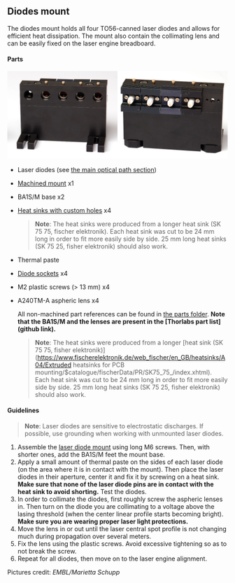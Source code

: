 ## Diodes mount

The diodes mount holds all four TO56-canned laser diodes and allows for efficient heat dissipation. The mount also contain the collimating lens and can be easily fixed on the laser engine breadboard.

#### Parts

![Mount](Holder.jpg)

- Laser diodes (see [the main optical path section](https://github.com/ries-lab/LaserEngine/tree/master/Laser_Engine))

- [Machined mount](Machined_Mount) x1

- BA1S/M base x2

- [Heat sinks with custom holes](Heat_sinks) x4

  > **Note**: The heat sinks were produced from a longer heat sink (SK 75 75, fischer elektronik). Each heat sink was cut to be 24 mm long in order to fit more easily side by side. 25 mm long heat sinks (SK 75 25, fisher elektronik) should also work.

- Thermal paste

- [Diode sockets](https://www.buerklin.com/de/Produkte/Aktive-Bauelemente/Zubeh%C3%B6r-f%C3%BCr-Halbleiter/Halbleiterfassungen/HALBL-FASSG-TF183/p/12B190) x4

- M2 plastic screws (> 13 mm) x4

- A240TM-A aspheric lens x4

  

  All non-machined part references can be found in [the parts folder](Parts). **Note that the BA1S/M and the lenses are present in the [Thorlabs part list](github link).**
  
  > **Note**: The heat sinks were produced from a longer [heat sink (SK 75 75, fisher elektronik)](https://www.fischerelektronik.de/web_fischer/en_GB/heatsinks/A04/Extruded heatsinks for PCB mounting/$catalogue/fischerData/PR/SK75_75_/index.xhtml). Each heat sink was cut to be 24 mm long in order to fit more easily side by side. 25 mm long heat sinks (SK 75 25, fisher elektronik) should also work.
  
  

#### Guidelines

> **Note**: Laser diodes are sensitive to electrostatic discharges. If possible, use grounding when working with unmounted laser diodes.

1. Assemble the [laser diode mount](Machined_Mount) using long M6 screws. Then, with shorter ones, add the BA1S/M feet the mount base.
2. Apply a small amount of thermal paste on the sides of each laser diode (on the area where it is in contact with the mount). Then place the laser diodes in their aperture, center it and fix it by screwing on a heat sink. **Make sure that none of the laser diode pins are in contact with the heat sink to avoid shorting.** Test the diodes.
3. In order to collimate the diodes, first roughly screw the aspheric lenses in. Then turn on the diode you are collimating to a voltage above the lasing threshold (when the center linear profile starts becoming bright). **Make sure you are wearing proper laser light protections.**
4. Move the lens in or out until the laser central spot profile is not changing much during propagation over several meters. 
5. Fix the lens using the plastic screws. Avoid excessive tightening so as to not break the screw.
6. Repeat for all diodes, then move on to the laser engine alignment.



Pictures credit: *EMBL/Marietta Schupp*
